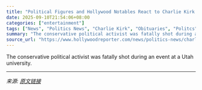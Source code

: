 ```yaml
---
title: "Political Figures and Hollywood Notables React to Charlie Kirk’s Death: “He Was Loved and Admired”"
date: 2025-09-10T21:54:06+08:00
categories: ["entertainment"]
tags: ["News", "Politics News", "Charlie Kirk", "Obituaries", "Politcs"]
summary: "The conservative political activist was fatally shot during an event at a Utah university."
source_url: "https://www.hollywoodreporter.com/news/politics-news/charlie-kirk-dead-tributes-reactions-1236367660/"
---
```


The conservative political activist was fatally shot during an event at a Utah university.

---

*来源: [原文链接](https://www.hollywoodreporter.com/news/politics-news/charlie-kirk-dead-tributes-reactions-1236367660/)*
